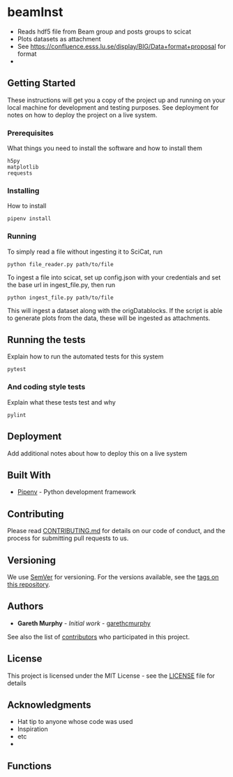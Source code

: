 # beamInst

- Reads hdf5 file from Beam group and posts groups to scicat
- Plots datasets as attachment 
- See https://confluence.esss.lu.se/display/BIG/Data+format+proposal for format
- 

## Getting Started

These instructions will get you a copy of the project up and running on your local machine for development and testing purposes. See deployment for notes on how to deploy the project on a live system.

### Prerequisites

What things you need to install the software and how to install them

```
h5py
matplotlib
requests
```

### Installing

How to install

```
pipenv install
```

### Running

To simply read a file without ingesting it to SciCat, run

```
python file_reader.py path/to/file
```

To ingest a file into scicat, set up config.json with your credentials and set the base url in ingest_file.py, then run

```
python ingest_file.py path/to/file
```

This will ingest a dataset along with the origDatablocks. If the script is able to generate plots from the data, these will be ingested as attachments.

## Running the tests

Explain how to run the automated tests for this system

```
pytest
```

### And coding style tests

Explain what these tests test and why

```
pylint
```

## Deployment

Add additional notes about how to deploy this on a live system

## Built With

- [Pipenv](https://github.com/pypa/pipenv) - Python development framework

## Contributing

Please read [CONTRIBUTING.md](https://gist.github.com/PurpleBooth/b24679402957c63ec426) for details on our code of conduct, and the process for submitting pull requests to us.

## Versioning

We use [SemVer](http://semver.org/) for versioning. For the versions available, see the [tags on this repository](https://github.com/your/project/tags).

## Authors

- **Gareth Murphy** - _Initial work_ - [garethcmurphy](https://github.com/garethcmurphy)

See also the list of [contributors](https://github.com/your/project/contributors) who participated in this project.

## License

This project is licensed under the MIT License - see the [LICENSE](LICENSE) file for details

## Acknowledgments

- Hat tip to anyone whose code was used
- Inspiration
- etc
- 

## Functions


